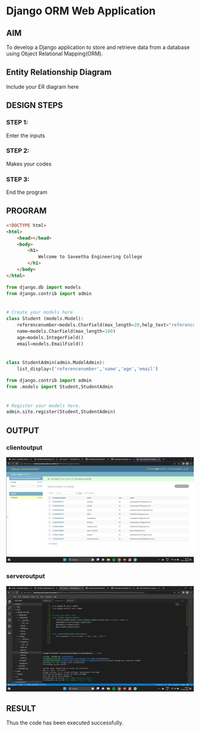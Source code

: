 # Django ORM Web Application

## AIM
To develop a Django application to store and retrieve data from a database using Object Relational Mapping(ORM).

## Entity Relationship Diagram

Include your ER diagram here

## DESIGN STEPS

### STEP 1:
Enter the inputs

### STEP 2:
Makes your codes

### STEP 3:
End the program


## PROGRAM
```html
<!DOCTYPE html>
<html>
    <head></head>
    <body>
        <h1>
            Welcome to Saveetha Engineering College
        </h1>
    </body>
</html>

```
```python
from django.db import models
from django.contrib import admin


# Create your models here.
class Student (models.Model):
    referencenumber=models.CharField(max_length=20,help_text="reference number")
    name=models.CharField(max_length=100)
    age=models.IntegerField()
    email=models.EmailField()


class StudentAdmin(admin.ModelAdmin):
    list_display=('referencenumber','name','age','email')

```
```python
from django.contrib import admin
from .models import Student,StudentAdmin


# Register your models here.
admin.site.register(Student,StudentAdmin)

```


## OUTPUT
### clientoutput
![](CO.png)
### serveroutput
![](SO.png)



## RESULT
Thus the code has been executed successfully.